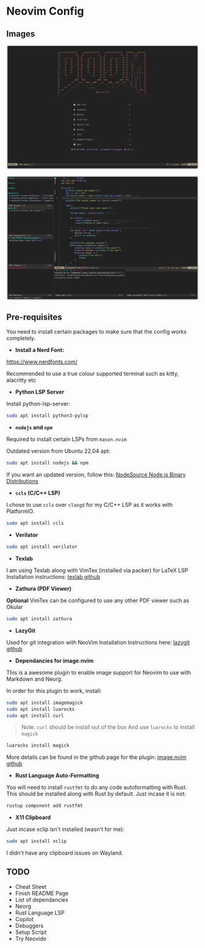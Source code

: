 # Neovim Config

## Images

![home-page](./images/home-page.png)

![foo](./images/foo.png)

## Pre-requisites

You need to install certain packages to make sure that the config works
completely.

- **Install a Nerd Font:**

https://www.nerdfonts.com/

Recommended to use a true colour supported terminal such as kitty, alacritty etc

- **Python LSP Server**

Install python-lsp-server:
```bash
sudo apt install python3-pylsp
```
- **`nodejs` and `npm`**

Required to install certain LSPs from `mason.nvim`

Outdated version from Ubuntu 22.04 apt:
```bash
sudo apt install nodejs && npm
```

If you want an updated version, follow this: [NodeSource Node.js Binary Distributions](https://github.com/nodesource/distributions)

- **`ccls` (C/C++ LSP)**

I chose to use `ccls` over `clangd` for my C/C++ LSP as it works with PlatformIO.
```bash
sudo apt install ccls
```

- **Verilator**
```bash
sudo apt install verilator
```

- **Texlab**

I am using Texlab along with VimTex (installed via packer) for LaTeX LSP
Installation instructions: [texlab github](https://github.com/latex-lsp/texlab)

- **Zathura (PDF Viewer)**

**Optional**
VimTex can be configured to use any other PDF viewer such as Okular
```bash
sudo apt install zathura
```
- **LazyGit**

Used for git integration with NeoVim
Installation Instructions here: [lazygit github](https://github.com/jesseduffield/lazygit)

- **Dependancies for image.nvim**

This is a awesome plugin to enable image support for Neovim to use with
Markdown and Neorg.

In order for this plugin to work, install:
```bash
sudo apt install imagemagick
sudo apt install luarocks
sudo apt install curl
```
> Note: `curl` should be install out of the box
And use `luarocks` to install `magick`
```bash
luarocks install magick
```
More details can be found in the github page for the plugin: [image.nvim github](https://github.com/3rd/image.nvim)

- **Rust Language Auto-Formatting**

You will need to install `rustfmt` to do any code autoformatting with Rust.
This should be installed along with Rust by default. Just incase it is not:
```bash
rustup component add rustfmt
```

- **X11 Clipboard**

Just incase xclip isn't installed (wasn't for me):
```bash
sudo apt install xclip
```
I didn't have any clipboard issues on Wayland.

<!-- For debugger, check path -->

## TODO

- Cheat Sheet
- Finish README Page
- List of dependancies
- Neorg
- Rust Language LSP
- Copilot
- Debuggers
- Setup Script
- Try Neovide
